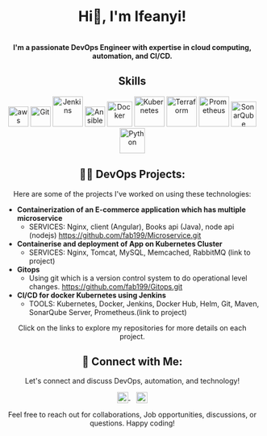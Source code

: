 <!-- Header Section -->

<h1 align="center">Hi👋, I'm Ifeanyi!</h1>



<!-- Introduction Section -->
<p align="center">
<br/> <strong style="font-weight: bold;">I'm a passionate DevOps Engineer with expertise in cloud computing, automation, and CI/CD.</strong>


</p>

<!-- Skills Section -->
<h2 align="center">Skills</h2>
<p align="center">
 
  <img src="https://www.logigroup.com/images/Logo_aws.gif" alt="aws" width="40" height="40"/>
  <img src="https://i.giphy.com/media/kH6CqYiquZawmU1HI6/giphy.gif" alt="Git" width="40" height="40"/>
  <img src="https://i.imgur.com/JDKegBC.png" alt="Jenkins" width="60" height="60"/>
  <img src="https://upload.wikimedia.org/wikipedia/commons/thumb/2/24/Ansible_logo.svg/384px-Ansible_logo.svg.png" alt="Ansible" width="40" height="40"/>
  <img src="https://1000logos.net/wp-content/uploads/2021/11/Docker-Logo-2013-768x432.png" alt="Docker" width="50" height="50"/>
  <img src="https://www.logigroup.com/images/logo-kubernetes.gif" alt="Kubernetes" width="60" height="60"/>
  <img src="https://upload.wikimedia.org/wikipedia/commons/0/04/Terraform_Logo.svg" alt="Terraform" width="60" height="60"/>
  <img src="https://www.derdack.com/wp-content/uploads/sites/2/2021/09/prometheus-logo-3.png" alt="Prometheus" width="60" height="60"/>
  <img src="https://miro.medium.com/v2/resize:fit:1100/format:webp/1*Gi6RgAZtGSdfZClGvmva9Q.png" alt="SonarQube" width="50" height="50"/>
  <img src="https://seeklogo.com/images/P/python-logo-C50EED1930-seeklogo.com.png" alt="Python" width="50" height="50"/>

<!-- Projects Section -->
<h2 align="center">👨‍💻 DevOps Projects:</h2>
<p align="center">
  Here are some of the projects I've worked on using these technologies:
 
- <b>Containerization of an E-commerce application which has multiple microservice</b>
  - SERVICES: Nginx, client (Angular), Books api (Java), node api (nodejs)    https://github.com/fab199/Microservice.git
- <b>Containerise and deployment of App on Kubernetes Cluster</b>
  - SERVICES:  Nginx, Tomcat, MySQL, Memcached, RabbitMQ (link to project)
- <b>Gitops</b>
  - Using git which is a version control system to do operational level changes.    https://github.com/fab199/Gitops.git
- <b>CI/CD for docker Kubernetes using Jenkins</b>
  - TOOLS: Kubernetes, Docker, Jenkins, Docker Hub, Helm, Git, Maven, SonarQube Server, Prometheus.(link to project)
  
</p>

<p align="center">
         Click on the links to explore my repositories for more details on each project.
    
</p>

<!-- Contact Section -->
<h2 align="center"> 🤳 Connect with Me:</h2>
<p align="center">
  Let's connect and discuss DevOps, automation, and technology!


<p align="center">
  <a href="https://twitter.com/khingfab1">
    <img align="center" alt="khingfab1 | Twitter" width="22px" src="https://cdn.jsdelivr.net/npm/simple-icons@v3/icons/twitter.svg" />
  </a>&nbsp;&nbsp;
  <a href="https://www.linkedin.com/in/ifeanyi-eze-b667162a4/">
    <img align="center" alt="ifeanyi-eze-b667162a4 | LinkedIn" width="22px" src="https://cdn.jsdelivr.net/npm/simple-icons@v3/icons/linkedin.svg" />
  </a>
</p>



<p align="center">
  Feel free to reach out for collaborations, Job opportunities, discussions, or questions. Happy coding!
</p>
